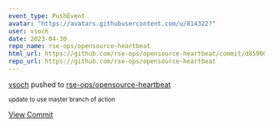```yaml
---
event_type: PushEvent
avatar: "https://avatars.githubusercontent.com/u/814322?"
user: vsoch
date: 2023-04-30
repo_name: rse-ops/opensource-heartbeat
html_url: https://github.com/rse-ops/opensource-heartbeat/commit/d85900d2c367b1c00bbbd970badc349c12ceed97
repo_url: https://github.com/rse-ops/opensource-heartbeat
---
```


<a href='https://github.com/vsoch' target='_blank'>vsoch</a> pushed to <a href='https://github.com/rse-ops/opensource-heartbeat' target='_blank'>rse-ops/opensource-heartbeat</a>

<small>update to use master branch of action</small>

<a href='https://github.com/rse-ops/opensource-heartbeat/commit/d85900d2c367b1c00bbbd970badc349c12ceed97' target='_blank'>View Commit</a>